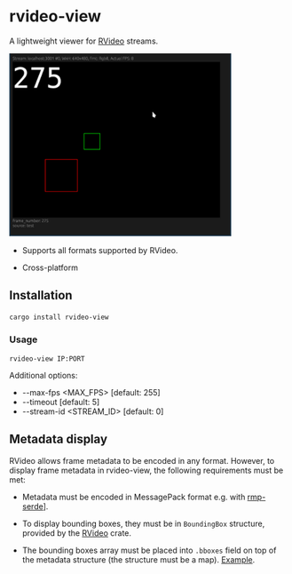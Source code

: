 # rvideo-view

A lightweight viewer for [RVideo](https://crates.io/rvideo) streams.

<img
src="https://raw.githubusercontent.com/roboplc/rvideo/main/rvideo-view/rvideo-view.png"
width="400" />

* Supports all formats supported by RVideo.

* Cross-platform

## Installation

```
cargo install rvideo-view
```

### Usage

```
rvideo-view IP:PORT
```

Additional options:

* --max-fps <MAX_FPS>      [default: 255]
* --timeout <TIMEOUT>      [default: 5]
* --stream-id <STREAM_ID>  [default: 0]

## Metadata display

RVideo allows frame metadata to be encoded in any format. However, to display
frame metadata in rvideo-view, the following requirements must be met:

* Metadata must be encoded in MessagePack format e.g. with
  [rmp-serde](https://crates.io/rmp-serde)].

* To display bounding boxes, they must be in `BoundingBox` structure, provided
  by the [RVideo](https://crates.io/rvideo) crate.

* The bounding boxes array must be placed into `.bboxes` field on top of the
  metadata structure (the structure must be a map).
  [Example](https://github.com/roboplc/rvideo/blob/main/examples/server.rs).
